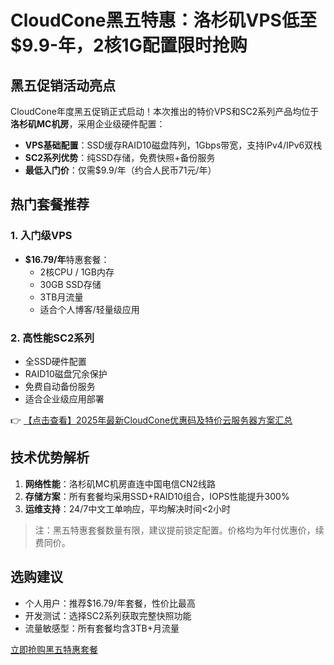 # CloudCone黑五特惠：洛杉矶VPS低至$9.9-年，2核1G配置限时抢购

## 黑五促销活动亮点

CloudCone年度黑五促销正式启动！本次推出的特价VPS和SC2系列产品均位于**洛杉矶MC机房**，采用企业级硬件配置：

- **VPS基础配置**：SSD缓存RAID10磁盘阵列，1Gbps带宽，支持IPv4/IPv6双栈
- **SC2系列优势**：纯SSD存储，免费快照+备份服务
- **最低入门价**：仅需$9.9/年（约合人民币71元/年）

## 热门套餐推荐

### 1. 入门级VPS
- **$16.79/年**特惠套餐：
  - 2核CPU / 1GB内存
  - 30GB SSD存储
  - 3TB月流量
  - 适合个人博客/轻量级应用

### 2. 高性能SC2系列
- 全SSD硬件配置
- RAID10磁盘冗余保护
- 免费自动备份服务
- 适合企业级应用部署

👉 [【点击查看】2025年最新CloudCone优惠码及特价云服务器方案汇总](https://bit.ly/Cloudcone)

## 技术优势解析
1. **网络性能**：洛杉矶MC机房直连中国电信CN2线路
2. **存储方案**：所有套餐均采用SSD+RAID10组合，IOPS性能提升300%
3. **运维支持**：24/7中文工单响应，平均解决时间<2小时

> 注：黑五特惠套餐数量有限，建议提前锁定配置。价格均为年付优惠价，续费同价。

## 选购建议
- 个人用户：推荐$16.79/年套餐，性价比最高
- 开发测试：选择SC2系列获取完整快照功能
- 流量敏感型：所有套餐均含3TB+月流量

[立即抢购黑五特惠套餐](https://bit.ly/Cloudcone)